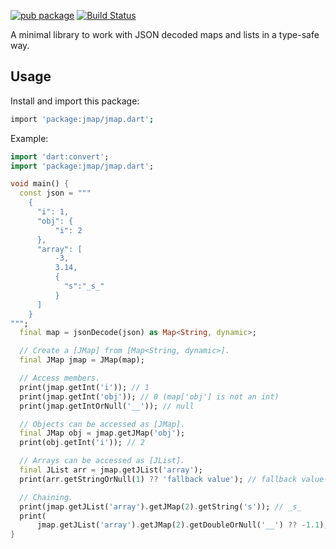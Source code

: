 [![pub package](https://img.shields.io/pub/v/jmap.svg)](https://pub.dev/packages/jmap)
[![Build Status](https://github.com/mgenware/jmap/workflows/Build/badge.svg)](https://github.com/mgenware/jmap/actions)

A minimal library to work with JSON decoded maps and lists in a type-safe way.

## Usage

Install and import this package:

```sh
import 'package:jmap/jmap.dart';
```

Example:

```dart
import 'dart:convert';
import 'package:jmap/jmap.dart';

void main() {
  const json = """
    {
      "i": 1,
      "obj": {
          "i": 2
      },
      "array": [
          -3,
          3.14,
          {
            "s":"_s_"
          }
      ]
    }
""";
  final map = jsonDecode(json) as Map<String, dynamic>;

  // Create a [JMap] from [Map<String, dynamic>].
  final JMap jmap = JMap(map);

  // Access members.
  print(jmap.getInt('i')); // 1
  print(jmap.getInt('obj')); // 0 (map['obj'] is not an int)
  print(jmap.getIntOrNull('__')); // null

  // Objects can be accessed as [JMap].
  final JMap obj = jmap.getJMap('obj');
  print(obj.getInt('i')); // 2

  // Arrays can be accessed as [JList].
  final JList arr = jmap.getJList('array');
  print(arr.getStringOrNull(1) ?? 'fallback value'); // fallback value

  // Chaining.
  print(jmap.getJList('array').getJMap(2).getString('s')); // _s_
  print(
      jmap.getJList('array').getJMap(2).getDoubleOrNull('__') ?? -1.1); // -1.1
}
```
